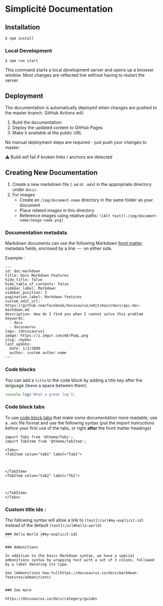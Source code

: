 # Simplicité Documentation

## Installation

```
$ npm install
```

### Local Development

```
$ npm run start
```

This command starts a local development server and opens up a browser window. Most changes are reflected live without having to restart the server.

## Deployment

The documentation is automatically deployed when changes are pushed to the master branch. GitHub Actions will:
1. Build the documentation
2. Deploy the updated content to GitHub Pages
3. Make it available at the public URL

No manual deployment steps are required - just push your changes to master.

⚠ Build will fail if broken links / anchors are detected

## Creating New Documentation

1. Create a new markdown file (`.md` or `.mdx`) in the appropriate directory under `docs/`.
2. For images:
   - Create an `/img/document-name` directory in the same folder as your document
   - Place related images in this directory
   - Reference images using relative paths: `![Alt text](./img/document-name/image-name.png)`

### Documentation metadata 

Markdown documents can use the following Markdown [front matter](https://docusaurus.io/docs/markdown-features#front-matter) metadata fields, enclosed by a line --- on either side.

Example : 
```
---
id: doc-markdown
title: Docs Markdown Features
hide_title: false
hide_table_of_contents: false
sidebar_label: Markdown
sidebar_position: 3
pagination_label: Markdown features
custom_edit_url: https://github.com/facebook/docusaurus/edit/main/docs/api-doc-markdown.md
description: How do I find you when I cannot solve this problem
keywords:
  - docs
  - docusaurus
tags: [docusaurus]
image: https://i.imgur.com/mErPwqL.png
slug: /myDoc
last_update:
  date: 1/1/2000
  author: custom author name
---
```

### Code blocks

You can add a `title` to the code block by adding a title key after the language (leave a space between them).
```js
console.log('What a great log');
```

### Code block tabs

To use [code block tabs](https://docusaurus.io/docs/markdown-features/code-blocks#multi-language-support-code-blocks) that make some documentation more readable, use a `.mdx` file format and use the following syntax (put the import instructions before your first use of the tabs, or right **after** the front matter headings)

```mdx
import Tabs from '@theme/Tabs';
import TabItem from '@theme/TabItem';

<Tabs>
<TabItem value="tab1" label="Tab1">



</TabItem>
<TabItem value="tab2" label="Tb2">



</TabItem>
</Tabs>
```

### Custom title ids : 

The following syntax will allow a link to `[text](/url#my-explicit-id)` instead of the default `[text](/url#hello-world)`
````
### Hello World {#my-explicit-id}
```

### Admonitions

In addition to the basic Markdown syntax, we have a special admonitions syntax by wrapping text with a set of 3 colons, followed by a label denoting its type. 

See [Admonitions how-to](https://docusaurus.io/docs/markdown-features/admonitions)


### See more

https://docusaurus.io/docs/category/guides